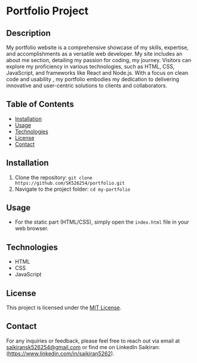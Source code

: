
# Portfolio Project


## Description


My portfolio website is a comprehensive showcase of my skills, expertise, and accomplishments as a versatile web developer. My site includes an about me section, detailing my passion for coding, my journey. Visitors can explore my proficiency in various technologies, such as HTML, CSS, JavaScript, and frameworks like React and Node.js. With a focus on clean code and usability , my portfolio embodies my dedication to delivering innovative and user-centric solutions to clients and collaborators.

## Table of Contents

- [Installation](#installation)
- [Usage](#usage)
- [Technologies](#technologies)
- [License](#license)
- [Contact](#contact)

## Installation

1. Clone the repository: `git clone https://github.com/SK526254/portfolio.git`
2. Navigate to the project folder: `cd my-portfolio`

## Usage

- For the static part (HTML/CSS), simply open the `index.html` file in your web browser.

## Technologies

- HTML
- CSS
- JavaScript


## License

This project is licensed under the [MIT License](https://opensource.org/licenses/MIT).

## Contact

For any inquiries or feedback, please feel free to reach out via email at [saikiransk526254@gmail.com](mailto:saikiransk526254@gmail.com) or find me on LinkedIn Saikiran: (https://www.linkedin.com/in/saikiran5262).
